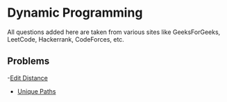 # Dynamic Programming
All questions added here are taken from various sites like GeeksForGeeks, LeetCode, Hackerrank, CodeForces, etc.

## Problems
-[Edit Distance](https://github.com/srsandy/Data-Structures-and-Algorithms-in-Java-2nd-Edition-by-Robert-Lafore/blob/master/Practice%20Problems/Dynamic%20Programming/Edit_Distance)
- [Unique Paths](https://github.com/srsandy/Data-Structures-and-Algorithms-in-Java-2nd-Edition-by-Robert-Lafore/blob/master/Practice%20Problems/Dynamic%20Programming/Unique%20Paths)
